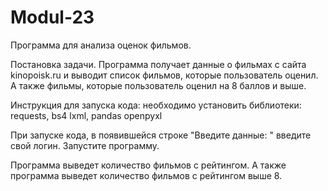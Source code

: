 # Modul-23
Программа для анализа оценок фильмов.

Постановка задачи. Программа получает данные о фильмах с сайта kinopoisk.ru и выводит список фильмов, которые пользователь оценил. А также фильмы, которые пользователь оценил на 8 баллов и выше.

Инструкция для запуска кода: необходимо установить  библиотеки:  requests, bs4 lxml, pandas openpyxl

При запуске кода, в  появившейся строке "Введите данные: " введите свой логин. Запустите программу.

Программа выведет количество фильмов с рейтингом. А также программа выведет количество фильмов с рейтингом выше 8.
